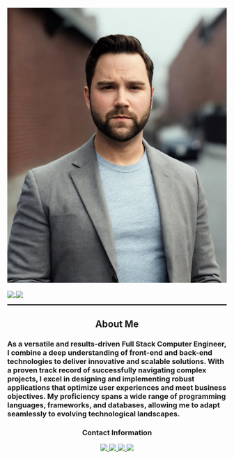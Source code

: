 ![alt text](./assets/images%20/4b16838e-015a-4c62-bac7-af93efcaab1d.jpeg)
<div style="display: inline-block;">
  <a href="https://github.com/muckele/github-readme-stats">
    <img height=200 align="center" src="https://github-readme-stats.vercel.app/api?username=muckele&hide=stars,issues" />
  </a>
  <a href="https://github.com/muckele/convoychat">
    <img height=200 align="center" src="https://github-readme-stats.vercel.app/api/top-langs?username=muckele&layout=compact&langs_count=8&card_width=320" />
  </a>
</div>
<hr style="border-top: 2px solid black;">
<div align="center">
  <h2>About Me</h2>
</div>
<h3>As a versatile and results-driven Full Stack Computer Engineer, I combine a deep understanding of front-end and back-end technologies to deliver innovative and scalable solutions. With a proven track record of successfully navigating complex projects, I excel in designing and implementing robust applications that optimize user experiences and meet business objectives. My proficiency spans a wide range of programming languages, frameworks, and databases, allowing me to adapt seamlessly to evolving technological landscapes. </h3>
<div align="center">
  <h3>Contact Information</h3>
  <a href="https://muckele.biz/" rel="noFollow">
    <img src="https://camo.githubusercontent.com/c6d5e64b99d80356eb4cd4239cc4d9d46a733ac6924bc301bca34ba64324f92f/68747470733a2f2f696d672e736869656c64732e696f2f62616467652f2d506572736f6e616c5f576562736974652d3030303030303f7374796c653d666c61742d737175617265266c6f676f3d436f64657277616c6c266c6f676f436f6c6f723d7768697465" data-canonical-src="https://img.shields.io/badge/-Personal_Website-000000?style=flat-square&amp;logo=Coderwall&amp;logoColor=white" style="max-width: 100%;">
  </a>
  <a href="https://www.linkedin.com/in/mathew-uckele" rel="noFollow">
    <img src="https://camo.githubusercontent.com/00f0cabc910fb25be9dbbc7e731db3d9299c104997c9ef3ce3d735f1391ba01c/68747470733a2f2f696d672e736869656c64732e696f2f62616467652f2d4c696e6b6564496e2d3030373742353f7374796c653d666c61742d737175617265266c6f676f3d4c696e6b6564496e266c6f676f436f6c6f723d7768697465" data-canonical-src="https://img.shields.io/badge/-LinkedIn-0077B5?style=flat-square&amp;logo=LinkedIn&amp;logoColor=white" style="max-width: 100%;">
  </a>
  <a href="https://github.com/muckele" rel="noFollow">
    <img src="https://camo.githubusercontent.com/12e0213ae9cdca034eef23364bb20478f2954c42163e89d39731ca43228af155/68747470733a2f2f696d672e736869656c64732e696f2f6769746875622f666f6c6c6f776572732f6d616e6c6965737462656e3f636f6c6f723d626c61636b266c6162656c3d476974487562266c6f676f3d476974487562266c6f676f436f6c6f723d7768697465267374796c653d666c61742d737175617265" data-canonical-src="https://img.shields.io/github/followers/manliestben?color=black&amp;label=GitHub&amp;logo=GitHub&amp;logoColor=white&amp;style=flat-square" style="max-width: 100%;">
  </a>
  <a href="mailto: muckele@gmail.com">
    <img src="https://camo.githubusercontent.com/c95cb81adf21276b96cac79fd6b4c5e8cd7904ed3b000c9213df061821afc617/68747470733a2f2f696d672e736869656c64732e696f2f62616467652f2d476d61696c2d4431343833363f7374796c653d666c61742d737175617265266c6f676f3d476d61696c266c6f676f436f6c6f723d7768697465" data-canonical-src="https://img.shields.io/badge/-Gmail-D14836?style=flat-square&amp;logo=Gmail&amp;logoColor=white" style="max-width: 100%;">
  </a>





